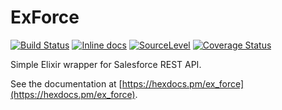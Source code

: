 # ExForce

[![Build Status](https://github.com/chulkilee/ex_force/workflows/CI/badge.svg?branch=main)](https://github.com/chulkilee/ex_force/actions?query=workflow%3ACI+branch%3Amain)
[![Inline docs](https://inch-ci.org/github/chulkilee/ex_force.svg)](https://inch-ci.org/github/chulkilee/ex_force)
[![SourceLevel](https://app.sourcelevel.io/github/chulkilee/-/ex_force.svg)](https://app.sourcelevel.io/github/chulkilee/-/ex_force)
[![Coverage Status](https://coveralls.io/repos/github/chulkilee/ex_force/badge.svg)](https://coveralls.io/github/chulkilee/ex_force)

Simple Elixir wrapper for Salesforce REST API.

See the documentation at [https://hexdocs.pm/ex_force](https://hexdocs.pm/ex_force).
